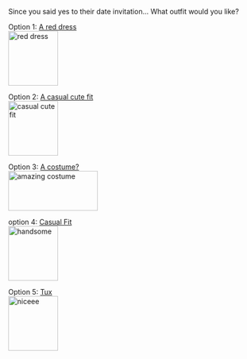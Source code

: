 Since you said yes to their date invitation...
What outfit would you like?

Option 1: [A red dress](good.md) <br>
<img src="https://cdn.shopify.com/s/files/1/0576/4893/products/Perfect_Date_Dress_Red_XB_Shot15_016_grande_50459e27-015e-49fe-a4d9-a608b6efca70_grande.jpg?v=1559173700"
alt="red dress" style="width:100px;height:110px;">

Option 2: [A casual cute fit](good.md) <br>
<img src="https://cdn2-www.thefashionspot.com/assets/uploads/gallery/dove-first-date-outfits/sweater-dove-first-date.jpg" alt="casual cute fit" 
style="width:100px;height:110px;">

Option 3: [A costume?](good.md) <br>
<img src="https://cdn.costumewall.com/halloween-costume-contest/wp-content/uploads/2018/10/IMG_20181020_085726-0-1024x1381.jpg" alt="amazing costume" 
style="width:180px;height:80px;">

option 4: [Casual Fit](good.md) <br>
<img src="https://i.pinimg.com/originals/71/f5/c2/71f5c201902a0470e5c38dd7676f0585.jpg" alt="handsome" style="width:100px;height:110px;">

Option 5: [Tux](good.md) <br>
<img src="https://i.pinimg.com/originals/d2/1f/0b/d21f0b2ebe0972ecbd5b8e5c21756e5b.jpg" alt="niceee" style="width:100px;height:110px;">